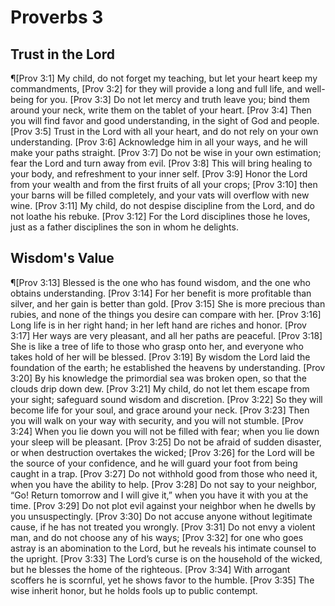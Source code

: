 # Proverbs 3

## Trust in the Lord
¶[Prov 3:1] My child, do not forget my teaching, but let your heart keep my commandments,
[Prov 3:2] for they will provide a long and full life, and well-being for you.
[Prov 3:3] Do not let mercy and truth leave you; bind them around your neck, write them on the tablet of your heart.
[Prov 3:4] Then you will find favor and good understanding, in the sight of God and people.
[Prov 3:5] Trust in the Lord with all your heart, and do not rely on your own understanding.
[Prov 3:6] Acknowledge him in all your ways, and he will make your paths straight.
[Prov 3:7] Do not be wise in your own estimation; fear the Lord and turn away from evil.
[Prov 3:8] This will bring healing to your body, and refreshment to your inner self.
[Prov 3:9] Honor the Lord from your wealth and from the first fruits of all your crops;
[Prov 3:10] then your barns will be filled completely, and your vats will overflow with new wine.
[Prov 3:11] My child, do not despise discipline from the Lord, and do not loathe his rebuke.
[Prov 3:12] For the Lord disciplines those he loves, just as a father disciplines the son in whom he delights.

## Wisdom's Value
¶[Prov 3:13] Blessed is the one who has found wisdom, and the one who obtains understanding.
[Prov 3:14] For her benefit is more profitable than silver, and her gain is better than gold.
[Prov 3:15] She is more precious than rubies, and none of the things you desire can compare with her.
[Prov 3:16] Long life is in her right hand; in her left hand are riches and honor.
[Prov 3:17] Her ways are very pleasant, and all her paths are peaceful.
[Prov 3:18] She is like a tree of life to those who grasp onto her, and everyone who takes hold of her will be blessed.
[Prov 3:19] By wisdom the Lord laid the foundation of the earth; he established the heavens by understanding.
[Prov 3:20] By his knowledge the primordial sea was broken open, so that the clouds drip down dew.
[Prov 3:21] My child, do not let them escape from your sight; safeguard sound wisdom and discretion.
[Prov 3:22] So they will become life for your soul, and grace around your neck.
[Prov 3:23] Then you will walk on your way with security, and you will not stumble.
[Prov 3:24] When you lie down you will not be filled with fear; when you lie down your sleep will be pleasant.
[Prov 3:25] Do not be afraid of sudden disaster, or when destruction overtakes the wicked;
[Prov 3:26] for the Lord will be the source of your confidence, and he will guard your foot from being caught in a trap.
[Prov 3:27] Do not withhold good from those who need it, when you have the ability to help.
[Prov 3:28] Do not say to your neighbor, “Go! Return tomorrow and I will give it,” when you have it with you at the time.
[Prov 3:29] Do not plot evil against your neighbor when he dwells by you unsuspectingly.
[Prov 3:30] Do not accuse anyone without legitimate cause, if he has not treated you wrongly.
[Prov 3:31] Do not envy a violent man, and do not choose any of his ways;
[Prov 3:32] for one who goes astray is an abomination to the Lord, but he reveals his intimate counsel to the upright.
[Prov 3:33] The Lord’s curse is on the household of the wicked, but he blesses the home of the righteous.
[Prov 3:34] With arrogant scoffers he is scornful, yet he shows favor to the humble.
[Prov 3:35] The wise inherit honor, but he holds fools up to public contempt.
